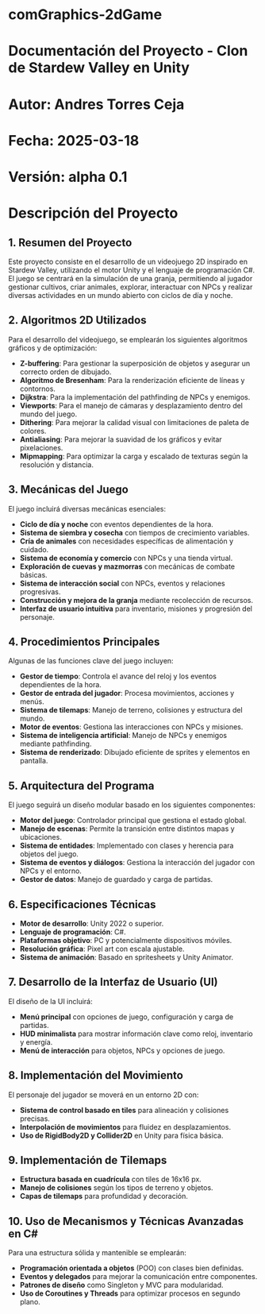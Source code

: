 # comGraphics-2dGame
# Documentación del Proyecto - Clon de Stardew Valley en Unity
# Autor: Andres Torres Ceja
# Fecha: 2025-03-18
# Versión: alpha 0.1

# Descripción del Proyecto

## 1. Resumen del Proyecto
Este proyecto consiste en el desarrollo de un videojuego 2D inspirado en Stardew Valley, utilizando el motor Unity y el lenguaje de programación C#. El juego se centrará en la simulación de una granja, permitiendo al jugador gestionar cultivos, criar animales, explorar, interactuar con NPCs y realizar diversas actividades en un mundo abierto con ciclos de día y noche.

## 2. Algoritmos 2D Utilizados
Para el desarrollo del videojuego, se emplearán los siguientes algoritmos gráficos y de optimización:
- **Z-buffering**: Para gestionar la superposición de objetos y asegurar un correcto orden de dibujado.
- **Algoritmo de Bresenham**: Para la renderización eficiente de líneas y contornos.
- **Dijkstra**: Para la implementación del pathfinding de NPCs y enemigos.
- **Viewports**: Para el manejo de cámaras y desplazamiento dentro del mundo del juego.
- **Dithering**: Para mejorar la calidad visual con limitaciones de paleta de colores.
- **Antialiasing**: Para mejorar la suavidad de los gráficos y evitar pixelaciones.
- **Mipmapping**: Para optimizar la carga y escalado de texturas según la resolución y distancia.

## 3. Mecánicas del Juego
El juego incluirá diversas mecánicas esenciales:
- **Ciclo de día y noche** con eventos dependientes de la hora.
- **Sistema de siembra y cosecha** con tiempos de crecimiento variables.
- **Cría de animales** con necesidades específicas de alimentación y cuidado.
- **Sistema de economía y comercio** con NPCs y una tienda virtual.
- **Exploración de cuevas y mazmorras** con mecánicas de combate básicas.
- **Sistema de interacción social** con NPCs, eventos y relaciones progresivas.
- **Construcción y mejora de la granja** mediante recolección de recursos.
- **Interfaz de usuario intuitiva** para inventario, misiones y progresión del personaje.

## 4. Procedimientos Principales
Algunas de las funciones clave del juego incluyen:
- **Gestor de tiempo**: Controla el avance del reloj y los eventos dependientes de la hora.
- **Gestor de entrada del jugador**: Procesa movimientos, acciones y menús.
- **Sistema de tilemaps**: Manejo de terreno, colisiones y estructura del mundo.
- **Motor de eventos**: Gestiona las interacciones con NPCs y misiones.
- **Sistema de inteligencia artificial**: Manejo de NPCs y enemigos mediante pathfinding.
- **Sistema de renderizado**: Dibujado eficiente de sprites y elementos en pantalla.

## 5. Arquitectura del Programa
El juego seguirá un diseño modular basado en los siguientes componentes:
- **Motor del juego**: Controlador principal que gestiona el estado global.
- **Manejo de escenas**: Permite la transición entre distintos mapas y ubicaciones.
- **Sistema de entidades**: Implementado con clases y herencia para objetos del juego.
- **Sistema de eventos y diálogos**: Gestiona la interacción del jugador con NPCs y el entorno.
- **Gestor de datos**: Manejo de guardado y carga de partidas.

## 6. Especificaciones Técnicas
- **Motor de desarrollo**: Unity 2022 o superior.
- **Lenguaje de programación**: C#.
- **Plataformas objetivo**: PC y potencialmente dispositivos móviles.
- **Resolución gráfica**: Pixel art con escala ajustable.
- **Sistema de animación**: Basado en spritesheets y Unity Animator.

## 7. Desarrollo de la Interfaz de Usuario (UI)
El diseño de la UI incluirá:
- **Menú principal** con opciones de juego, configuración y carga de partidas.
- **HUD minimalista** para mostrar información clave como reloj, inventario y energía.
- **Menú de interacción** para objetos, NPCs y opciones de juego.

## 8. Implementación del Movimiento
El personaje del jugador se moverá en un entorno 2D con:
- **Sistema de control basado en tiles** para alineación y colisiones precisas.
- **Interpolación de movimientos** para fluidez en desplazamientos.
- **Uso de RigidBody2D y Collider2D** en Unity para física básica.

## 9. Implementación de Tilemaps
- **Estructura basada en cuadrícula** con tiles de 16x16 px.
- **Manejo de colisiones** según los tipos de terreno y objetos.
- **Capas de tilemaps** para profundidad y decoración.

## 10. Uso de Mecanismos y Técnicas Avanzadas en C#
Para una estructura sólida y mantenible se emplearán:
- **Programación orientada a objetos** (POO) con clases bien definidas.
- **Eventos y delegados** para mejorar la comunicación entre componentes.
- **Patrones de diseño** como Singleton y MVC para modularidad.
- **Uso de Coroutines y Threads** para optimizar procesos en segundo plano.
